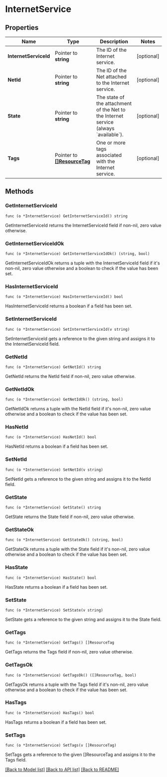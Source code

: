# InternetService

## Properties

Name | Type | Description | Notes
------------ | ------------- | ------------- | -------------
**InternetServiceId** | Pointer to **string** | The ID of the Internet service. | [optional] 
**NetId** | Pointer to **string** | The ID of the Net attached to the Internet service. | [optional] 
**State** | Pointer to **string** | The state of the attachment of the Net to the Internet service (always &#x60;available&#x60;). | [optional] 
**Tags** | Pointer to [**[]ResourceTag**](ResourceTag.md) | One or more tags associated with the Internet service. | [optional] 

## Methods

### GetInternetServiceId

`func (o *InternetService) GetInternetServiceId() string`

GetInternetServiceId returns the InternetServiceId field if non-nil, zero value otherwise.

### GetInternetServiceIdOk

`func (o *InternetService) GetInternetServiceIdOk() (string, bool)`

GetInternetServiceIdOk returns a tuple with the InternetServiceId field if it's non-nil, zero value otherwise
and a boolean to check if the value has been set.

### HasInternetServiceId

`func (o *InternetService) HasInternetServiceId() bool`

HasInternetServiceId returns a boolean if a field has been set.

### SetInternetServiceId

`func (o *InternetService) SetInternetServiceId(v string)`

SetInternetServiceId gets a reference to the given string and assigns it to the InternetServiceId field.

### GetNetId

`func (o *InternetService) GetNetId() string`

GetNetId returns the NetId field if non-nil, zero value otherwise.

### GetNetIdOk

`func (o *InternetService) GetNetIdOk() (string, bool)`

GetNetIdOk returns a tuple with the NetId field if it's non-nil, zero value otherwise
and a boolean to check if the value has been set.

### HasNetId

`func (o *InternetService) HasNetId() bool`

HasNetId returns a boolean if a field has been set.

### SetNetId

`func (o *InternetService) SetNetId(v string)`

SetNetId gets a reference to the given string and assigns it to the NetId field.

### GetState

`func (o *InternetService) GetState() string`

GetState returns the State field if non-nil, zero value otherwise.

### GetStateOk

`func (o *InternetService) GetStateOk() (string, bool)`

GetStateOk returns a tuple with the State field if it's non-nil, zero value otherwise
and a boolean to check if the value has been set.

### HasState

`func (o *InternetService) HasState() bool`

HasState returns a boolean if a field has been set.

### SetState

`func (o *InternetService) SetState(v string)`

SetState gets a reference to the given string and assigns it to the State field.

### GetTags

`func (o *InternetService) GetTags() []ResourceTag`

GetTags returns the Tags field if non-nil, zero value otherwise.

### GetTagsOk

`func (o *InternetService) GetTagsOk() ([]ResourceTag, bool)`

GetTagsOk returns a tuple with the Tags field if it's non-nil, zero value otherwise
and a boolean to check if the value has been set.

### HasTags

`func (o *InternetService) HasTags() bool`

HasTags returns a boolean if a field has been set.

### SetTags

`func (o *InternetService) SetTags(v []ResourceTag)`

SetTags gets a reference to the given []ResourceTag and assigns it to the Tags field.


[[Back to Model list]](../README.md#documentation-for-models) [[Back to API list]](../README.md#documentation-for-api-endpoints) [[Back to README]](../README.md)


